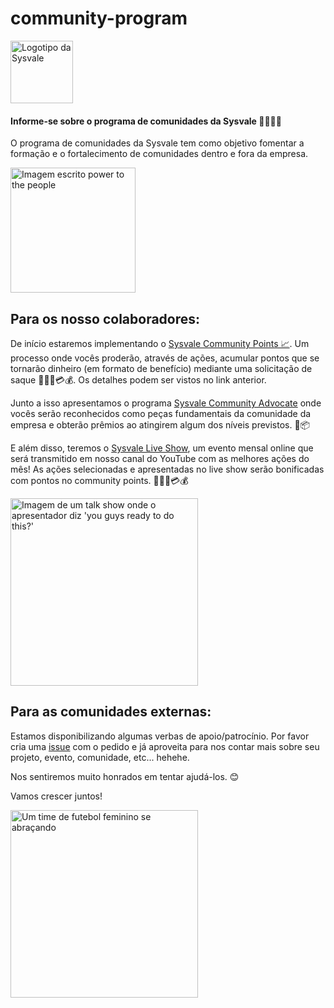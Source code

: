 # community-program

<img alt="Logotipo da Sysvale" src="https://user-images.githubusercontent.com/12296173/127169001-31b402ec-b8f4-4b0e-8fd3-6385adafa556.png" width="100" />

#### Informe-se sobre o programa de comunidades da Sysvale 🥳🤩🎉🎊

O programa de comunidades da Sysvale tem como objetivo fomentar a formação e o fortalecimento de comunidades dentro e fora da empresa.


<img alt="Imagem escrito power to the people" src="https://media.giphy.com/media/U1671wbONj0eklmoSo/giphy.gif" width="200" />


## Para os nosso colaboradores:

De início estaremos implementando o [Sysvale Community Points 📈](https://github.com/Sysvale/community-program/tree/main/points). Um processo onde vocês proderão, através de ações, acumular pontos que se tornarão dinheiro (em formato de benefício) mediante uma solicitação de saque 💸💵🤑💳💰. Os detalhes podem ser vistos no link anterior.

Junto a isso apresentamos o programa [Sysvale Community Advocate](https://github.com/Sysvale/community-program/tree/main/advocate) onde vocês serão reconhecidos como peças fundamentais da comunidade da empresa e obterão prêmios ao atingirem algum dos níveis previstos. 🎁📦

E além disso, teremos o [Sysvale Live Show](https://github.com/Sysvale/community-program/tree/main/live-show), um evento mensal online que será transmitido em nosso canal do YouTube com as melhores ações do mês! As ações selecionadas e apresentadas no live show serão bonificadas com pontos no community points. 💸💵🤑💳💰

<img alt="Imagem de um talk show onde o apresentador diz 'you guys ready to do this?'" src="https://media.giphy.com/media/kZnDSGaykiu6cPDhHU/giphy.gif" width="300" />

## Para as comunidades externas:

Estamos disponibilizando algumas verbas de apoio/patrocínio. Por favor cria uma [issue](https://github.com/Sysvale/community-program/issues) com o pedido e já aproveita para nos contar mais sobre seu projeto, evento, comunidade, etc... hehehe.

Nos sentiremos muito honrados em tentar ajudá-los. 😊

Vamos crescer juntos!

<img alt="Um time de futebol feminino se abraçando" src="https://media.giphy.com/media/3o85xEeTXIfHrc5Tji/giphy.gif" width="300" />

